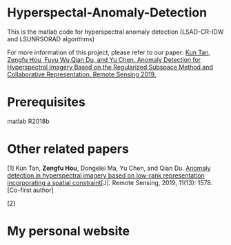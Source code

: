 # Hyperspectal-Anomaly-Detection
This is the matlab code for hyperspectral anomaly detection (LSAD-CR-IDW and LSUNRSORAD algorithms)

For more information of this project, please refer to our paper: [Kun Tan, Zengfu Hou, Fuyu Wu,Qian Du, and Yu Chen. Anomaly Detection for Hyperspectral Imagery Based on the Regularized Subspace Method and Collaborative Representation. Remote Sensing 2019.](https://www.researchgate.net/publication/333567198_Anomaly_Detection_for_Hyperspectral_Imagery_Based_on_the_Regularized_Subspace_Method_and_Collaborative_Representation)

# Prerequisites
matlab R2018b

# Other related papers
[1] Kun Tan, **Zengfu Hou**, Dongelei Ma, Yu Chen, and Qian Du. [Anomaly detection in hyperspectral imagery based on low-rank representation incorporating a spatial constraint](https://www.mdpi.com/2072-4292/11/13/1578)[J]. Remote Sensing, 2019, 11(13): 1578. [Co-first author]

[2] 


# My personal website
